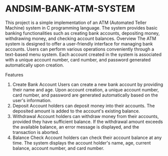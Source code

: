 # ANDSIM-BANK-ATM-SYSTEM
This project is a simple implementation of an ATM (Automated Teller Machine) system in C programming language. The system provides basic banking functionalities such as creating bank accounts, depositing money, withdrawing money, and checking account balances.
Overview
The ATM system is designed to offer a user-friendly interface for managing bank accounts. Users can perform various operations conveniently through a text-based menu system. Each account created in the system is associated with a unique account number, card number, and password generated automatically upon creation.

Features
1. Create Bank Account
Users can create a new bank account by providing their name and age.
Upon account creation, a unique account number, card number, and password are generated automatically based on the user's information.
2. Deposit
Account holders can deposit money into their accounts.
The deposited amount is added to the account's existing balance.
3. Withdrawal
Account holders can withdraw money from their accounts, provided they have sufficient balance.
If the withdrawal amount exceeds the available balance, an error message is displayed, and the transaction is aborted.
4. Balance Check
Account holders can check their account balance at any time.
The system displays the account holder's name, age, current balance, account number, and card number.
